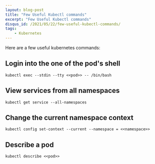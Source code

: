 ```yaml
---
layout: blog-post
title: "Few Useful Kubectl commands"
excerpt: "Few Useful Kubectl commands"
disqus_id: /2021/05/22/few-useful-kubectl-commands/
tags:
    - Kubernetes
---
```


Here are a few useful kubernetes commands:

## Login into the one of the pod's shell

```
kubectl exec --stdin --tty <<pod>> -- /bin/bash
```

## View services from all namespaces

```
kubectl get service --all-namespaces
```

## Change the current namespace context

```
kubectl config set-context --current --namespace = <<namespace>>
```

## Describe a pod

```
kubectl describe <<pod>>
```


